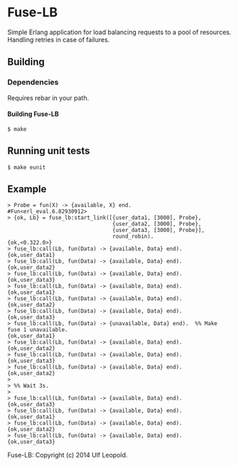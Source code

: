 Fuse-LB
=======

Simple Erlang application for load balancing requests to a pool of
resources. Handling retries in case of failures.

Building
--------

### Dependencies
Requires rebar in your path.

#### Building Fuse-LB

    $ make

Running unit tests
------------------

    $ make eunit


Example
-------

    > Probe = fun(X) -> {available, X} end.
    #Fun<erl_eval.6.82930912>
    > {ok, Lb} = fuse_lb:start_link([{user_data1, [3000], Probe},
                                     {user_data2, [3000], Probe},
                                     {user_data3, [3000], Probe}],
                                     round_robin).
    {ok,<0.322.0>}
    > fuse_lb:call(Lb, fun(Data) -> {available, Data} end).
    {ok,user_data1}
    > fuse_lb:call(Lb, fun(Data) -> {available, Data} end).
    {ok,user_data2}
    > fuse_lb:call(Lb, fun(Data) -> {available, Data} end).
    {ok,user_data3}
    > fuse_lb:call(Lb, fun(Data) -> {available, Data} end).
    {ok,user_data1}
    > fuse_lb:call(Lb, fun(Data) -> {available, Data} end).
    {ok,user_data2}
    > fuse_lb:call(Lb, fun(Data) -> {available, Data} end).
    {ok,user_data3}
    > fuse_lb:call(Lb, fun(Data) -> {unavailable, Data} end).  %% Make fuse 1 unavailable.
    {ok,user_data1}
    > fuse_lb:call(Lb, fun(Data) -> {available, Data} end).
    {ok,user_data2}
    > fuse_lb:call(Lb, fun(Data) -> {available, Data} end).
    {ok,user_data3}
    > fuse_lb:call(Lb, fun(Data) -> {available, Data} end).
    {ok,user_data2}
    >
    > %% Wait 3s.
    >
    > fuse_lb:call(Lb, fun(Data) -> {available, Data} end).
    {ok,user_data3}
    > fuse_lb:call(Lb, fun(Data) -> {available, Data} end).
    {ok,user_data1}
    > fuse_lb:call(Lb, fun(Data) -> {available, Data} end).
    {ok,user_data2}
    > fuse_lb:call(Lb, fun(Data) -> {available, Data} end).
    {ok,user_data3}

Fuse-LB: Copyright (c) 2014 Ulf Leopold.
